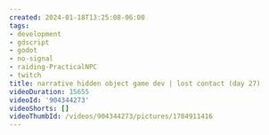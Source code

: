 ```yaml
---
created: 2024-01-18T13:25:08-06:00
tags:
- development
- gdscript
- godot
- no-signal
- raiding-PracticalNPC
- twitch
title: narrative hidden object game dev | lost contact (day 27)
videoDuration: 15655
videoId: '904344273'
videoShorts: []
videoThumbId: /videos/904344273/pictures/1784911416
---
```

